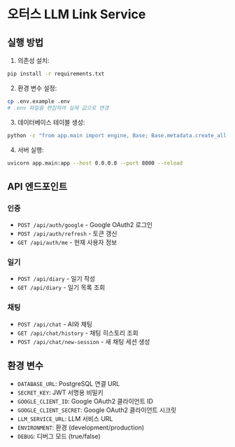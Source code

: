 # 오터스 LLM Link Service

## 실행 방법

1. 의존성 설치:
```bash
pip install -r requirements.txt
```

2. 환경 변수 설정:
```bash
cp .env.example .env
# .env 파일을 편집하여 실제 값으로 변경
```

3. 데이터베이스 테이블 생성:
```bash
python -c "from app.main import engine, Base; Base.metadata.create_all(bind=engine)"
```

4. 서버 실행:
```bash
uvicorn app.main:app --host 0.0.0.0 --port 8000 --reload
```

## API 엔드포인트

### 인증
- `POST /api/auth/google` - Google OAuth2 로그인
- `POST /api/auth/refresh` - 토큰 갱신
- `GET /api/auth/me` - 현재 사용자 정보

### 일기
- `POST /api/diary` - 일기 작성
- `GET /api/diary` - 일기 목록 조회

### 채팅
- `POST /api/chat` - AI와 채팅
- `GET /api/chat/history` - 채팅 히스토리 조회
- `POST /api/chat/new-session` - 새 채팅 세션 생성

## 환경 변수

- `DATABASE_URL`: PostgreSQL 연결 URL
- `SECRET_KEY`: JWT 서명용 비밀키
- `GOOGLE_CLIENT_ID`: Google OAuth2 클라이언트 ID
- `GOOGLE_CLIENT_SECRET`: Google OAuth2 클라이언트 시크릿
- `LLM_SERVICE_URL`: LLM 서비스 URL
- `ENVIRONMENT`: 환경 (development/production)
- `DEBUG`: 디버그 모드 (true/false)

